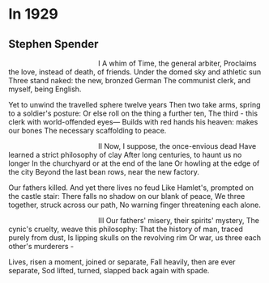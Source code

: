 # In 1929
## Stephen Spender
                                             I
A whim of Time, the general arbiter,
Proclaims the love, instead of death, of friends.
Under the domed sky and athletic sun
Three stand naked: the new, bronzed German
The communist clerk, and myself, being English.

Yet to unwind the travelled sphere twelve years
Then two take arms, spring to a soldier's posture:
Or else roll on the thing a further ten,
The third - this clerk with world-offended eyes—
Builds with red hands his heaven: makes our bones
The necessary scaffolding to peace.

                                             II
Now, I suppose, the once-envious dead
Have learned a strict philosophy of clay
After long centuries, to haunt us no longer
In the churchyard or at the end of the lane
Or howling at the edge of the city
Beyond the last bean rows, near the new factory.

Our fathers killed. And yet there lives no feud
Like Hamlet's, prompted on the castle stair:
There falls no shadow on our blank of peace,
We three together, struck across our path,
No warning finger threatening each alone.

                                             III
Our fathers' misery, their spirits' mystery,
The cynic's cruelty, weave this philosophy:
That the history of man, traced purely from dust,
Is lipping skulls on the revolving rim
Or war, us three each other's murderers -

Lives, risen a moment, joined or separate,
Fall heavily, then are ever separate,
Sod lifted, turned, slapped back again with spade.